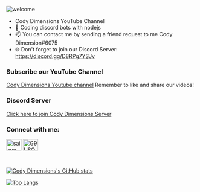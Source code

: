 ![welcome](https://i.imgur.com/ETYikIB.png) <br/>

- Cody Dimensions YouTube Channel
- 👀 Coding discord bots with nodejs
- 📫 You can contact me by sending a friend request to me Cody Dimension#6075
- 🌐 Don't forget to join our Discord Server: https://discord.gg/D8RPg7YSJv <br/>

### Subscribe our YouTube Channel
[Cody Dimensions Youtube channel](https://www.youtube.com/channel/UChCwEZuaY3fsYRLp5WZ3ZJg)
Remember to like and share our videos!

### Discord Server
[Click here to join Cody Dimensions Server](https://discord.gg/D8RPg7YSJv)


<h3 align="left">Connect with me:</h3>
<p align="left">
<a href="https://www.youtube.com/channel/UChCwEZuaY3fsYRLp5WZ3ZJg" target="blank"><img align="center" src="https://raw.githubusercontent.com/rahuldkjain/github-profile-readme-generator/master/src/images/icons/Social/youtube.svg" alt="saizuo" height="30" width="40" /></a>
<a href="https://discord.gg/D8RPg7YSJv" target="blank"><img align="center" src="https://raw.githubusercontent.com/rahuldkjain/github-profile-readme-generator/master/src/images/icons/Social/discord.svg" alt="G9USQwbhUm" height="30" width="40" /></a>
</p>

<br/>

[![Cody Dimensions's GitHub stats](https://github-readme-stats.vercel.app/api?username=CodyDimensions)](https://github.com/CodyDimensions/github-readme-stats)


[![Top Langs](https://github-readme-stats.vercel.app/api/top-langs/?username=CodyDimensions&layout=compact)](https://github.com/CodyDimensions/github-readme-stats)

